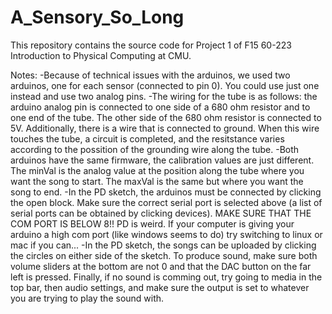 # A_Sensory_So_Long

This repository contains the source code for Project 1 of F15 60-223 Introduction to Physical Computing at CMU.

Notes: 
-Because of technical issues with the arduinos, we used two arduinos, one for each sensor (connected to pin 0). You could use just one instead and use two analog pins.
-The wiring for the tube is as follows: the arduino analog pin is connected to one side of a 680 ohm resistor and to one end of the tube. The other side of the 680 ohm resistor is connected to 5V. Additionally, there is a wire that is connected to ground. When this wire touches the tube, a circuit is completed, and the resitstance varies according to the possition of the grounding wire along the tube.
-Both arduinos have the same firmware, the calibration values are just different. The minVal is the analog value at the position along the tube where you want the song to start. The maxVal is the same but where you want the song to end.
-In the PD sketch, the arduinos must be connected by clicking the open block. Make sure the correct serial port is selected above (a list of serial ports can be obtained by clicking devices). MAKE SURE THAT THE COM PORT IS BELOW 8!! PD is weird. If your computer is giving your arduino a high com port (like windows seems to do) try switching to linux or mac if you can...
-In the PD sketch, the songs can be uploaded by clicking the circles on either side of the sketch. To produce sound, make sure both volume sliders at the bottom are not 0 and that the DAC button on the far left is pressed. Finally, if no sound is comming out, try going to media in the top bar, then audio settings, and make sure the output is set to whatever you are trying to play the sound with.
